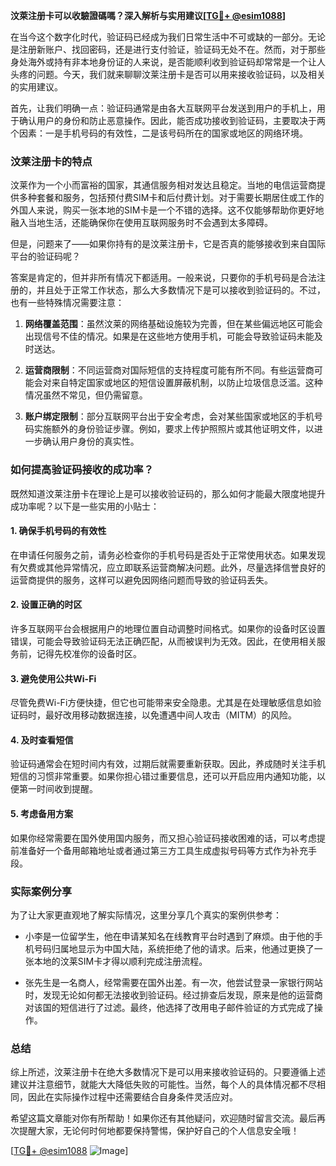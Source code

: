 **汶萊注册卡可以收驗證碼嗎？深入解析与实用建议[[TG💪+ @esim1088](https://t.me/s/esim1088)]**

在当今这个数字化时代，验证码已经成为我们日常生活中不可或缺的一部分。无论是注册新账户、找回密码，还是进行支付验证，验证码无处不在。然而，对于那些身处海外或持有非本地身份证的人来说，是否能顺利收到验证码却常常是一个让人头疼的问题。今天，我们就来聊聊汶莱注册卡是否可以用来接收验证码，以及相关的实用建议。

首先，让我们明确一点：验证码通常是由各大互联网平台发送到用户的手机上，用于确认用户的身份和防止恶意操作。因此，能否成功接收到验证码，主要取决于两个因素：一是手机号码的有效性，二是该号码所在的国家或地区的网络环境。

### 汶莱注册卡的特点

汶莱作为一个小而富裕的国家，其通信服务相对发达且稳定。当地的电信运营商提供多种套餐和服务，包括预付费SIM卡和后付费计划。对于需要长期居住或工作的外国人来说，购买一张本地的SIM卡是一个不错的选择。这不仅能够帮助你更好地融入当地生活，还能确保你在使用互联网服务时不会遇到太多障碍。

但是，问题来了——如果你持有的是汶莱注册卡，它是否真的能够接收到来自国际平台的验证码呢？

答案是肯定的，但并非所有情况下都适用。一般来说，只要你的手机号码是合法注册的，并且处于正常工作状态，那么大多数情况下是可以接收到验证码的。不过，也有一些特殊情况需要注意：

1. **网络覆盖范围**：虽然汶莱的网络基础设施较为完善，但在某些偏远地区可能会出现信号不佳的情况。如果是在这些地方使用手机，可能会导致验证码未能及时送达。
   
2. **运营商限制**：不同运营商对国际短信的支持程度可能有所不同。有些运营商可能会对来自特定国家或地区的短信设置屏蔽机制，以防止垃圾信息泛滥。这种情况虽然不常见，但仍需留意。

3. **账户绑定限制**：部分互联网平台出于安全考虑，会对某些国家或地区的手机号码实施额外的身份验证步骤。例如，要求上传护照照片或其他证明文件，以进一步确认用户身份的真实性。

### 如何提高验证码接收的成功率？

既然知道汶莱注册卡在理论上是可以接收验证码的，那么如何才能最大限度地提升成功率呢？以下是一些实用的小贴士：

#### 1. 确保手机号码的有效性
在申请任何服务之前，请务必检查你的手机号码是否处于正常使用状态。如果发现有欠费或其他异常情况，应立即联系运营商解决问题。此外，尽量选择信誉良好的运营商提供的服务，这样可以避免因网络问题而导致的验证码丢失。

#### 2. 设置正确的时区
许多互联网平台会根据用户的地理位置自动调整时间格式。如果你的设备时区设置错误，可能会导致验证码无法正确匹配，从而被误判为无效。因此，在使用相关服务前，记得先校准你的设备时区。

#### 3. 避免使用公共Wi-Fi
尽管免费Wi-Fi方便快捷，但它也可能带来安全隐患。尤其是在处理敏感信息如验证码时，最好改用移动数据连接，以免遭遇中间人攻击（MITM）的风险。

#### 4. 及时查看短信
验证码通常会在短时间内有效，过期后就需要重新获取。因此，养成随时关注手机短信的习惯非常重要。如果你担心错过重要信息，还可以开启应用内通知功能，以便第一时间收到提醒。

#### 5. 考虑备用方案
如果你经常需要在国外使用国内服务，而又担心验证码接收困难的话，可以考虑提前准备好一个备用邮箱地址或者通过第三方工具生成虚拟号码等方式作为补充手段。

### 实际案例分享

为了让大家更直观地了解实际情况，这里分享几个真实的案例供参考：

- 小李是一位留学生，他在申请某知名在线教育平台时遇到了麻烦。由于他的手机号码归属地显示为中国大陆，系统拒绝了他的请求。后来，他通过更换了一张本地的汶莱SIM卡才得以顺利完成注册流程。
  
- 张先生是一名商人，经常需要在国外出差。有一次，他尝试登录一家银行网站时，发现无论如何都无法接收到验证码。经过排查后发现，原来是他的运营商对该国的短信进行了过滤。最终，他选择了改用电子邮件验证的方式完成了操作。

### 总结

综上所述，汶莱注册卡在绝大多数情况下是可以用来接收验证码的。只要遵循上述建议并注意细节，就能大大降低失败的可能性。当然，每个人的具体情况都不尽相同，因此在实际操作过程中还需要结合自身条件灵活应对。

希望这篇文章能对你有所帮助！如果你还有其他疑问，欢迎随时留言交流。最后再次提醒大家，无论何时何地都要保持警惕，保护好自己的个人信息安全哦！

[[TG💪+ @esim1088](https://t.me/s/esim1088) ![Image](https://i.postimg.cc/4NQfJmqS/Snipaste-2025-05-13-00-14-12.png)]
